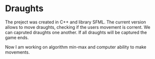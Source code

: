 # Draughts

The preject was created in C++ and library SFML. The current version allows to move draughts, checking if the users movement is corrent. We can capruted draughts one another. If all draughts will be captured the game ends.

Now I am working on algorithm min-max and computer ability to make movements.
